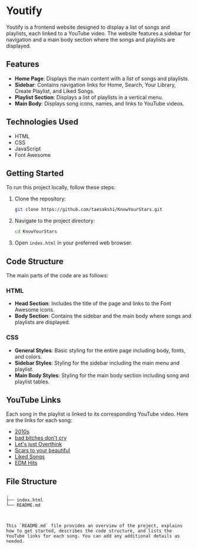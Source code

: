 # Youtify

Youtify is a frontend website designed to display a list of songs and playlists, each linked to a YouTube video. The website features a sidebar for navigation and a main body section where the songs and playlists are displayed.

## Features

- **Home Page**: Displays the main content with a list of songs and playlists.
- **Sidebar**: Contains navigation links for Home, Search, Your Library, Create Playlist, and Liked Songs.
- **Playlist Section**: Displays a list of playlists in a vertical menu.
- **Main Body**: Displays song icons, names, and links to YouTube videos.

## Technologies Used

- HTML
- CSS
- JavaScript
- Font Awesome

## Getting Started

To run this project locally, follow these steps:

1. Clone the repository:
    ```bash
    git clone https://github.com/taesakshi/KnowYourStars.git
    ```
2. Navigate to the project directory:
    ```bash
    cd KnowYourStars
    ```
3. Open `index.html` in your preferred web browser.

## Code Structure

The main parts of the code are as follows:

### HTML

- **Head Section**: Includes the title of the page and links to the Font Awesome icons.
- **Body Section**: Contains the sidebar and the main body where songs and playlists are displayed.

### CSS

- **General Styles**: Basic styling for the entire page including body, fonts, and colors.
- **Sidebar Styles**: Styling for the sidebar including the main menu and playlist.
- **Main Body Styles**: Styling for the main body section including song and playlist tables.

## YouTube Links

Each song in the playlist is linked to its corresponding YouTube video. Here are the links for each song:

- [2010s](https://youtu.be/WgTMeICssXY)
- [bad bitches don't cry](https://youtu.be/7KPyunRIjr0)
- [Let's just Overthink](https://youtu.be/nNLHnrwqhic)
- [Scars to your beautiful](https://youtu.be/59ZwdNy_d5w)
- [Liked Songs](https://youtu.be/7m4_gcNwbaE)
- [EDM Hits](https://youtu.be/6bCEKmfoMd8)

## File Structure

```plaintext
.
├── index.html
└── README.md



This `README.md` file provides an overview of the project, explains how to get started, describes the code structure, and lists the YouTube links for each song. You can add any additional details as needed.

